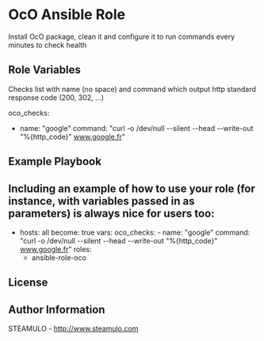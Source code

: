 OcO Ansible Role
=========

Install OcO package, clean it and configure it to run commands every minutes to check health

Role Variables
--------------

Checks list with name (no space) and command which output http standard response code (200, 302, ...)

oco_checks:
  - name: "google"
    command: "curl -o /dev/null --silent --head --write-out \"%{http_code}\" www.google.fr"

Example Playbook
----------------

Including an example of how to use your role (for instance, with variables passed in as parameters) is always nice for users too:
---
- hosts: all
  become: true
  vars:
    oco_checks:
      - name: "google"
        command: "curl -o /dev/null --silent --head --write-out \"%{http_code}\" www.google.fr"
  roles:
    - ansible-role-oco

License
-------


Author Information
------------------

STEAMULO - http://www.steamulo.com
